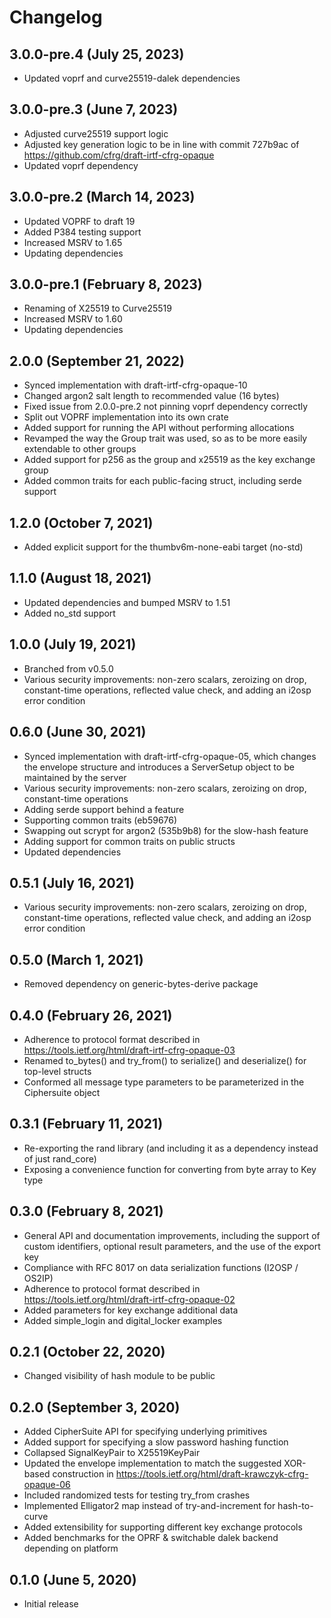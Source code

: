 # Changelog

## 3.0.0-pre.4 (July 25, 2023)
* Updated voprf and curve25519-dalek dependencies

## 3.0.0-pre.3 (June 7, 2023)
* Adjusted curve25519 support logic
* Adjusted key generation logic to be in line with commit 727b9ac of
  https://github.com/cfrg/draft-irtf-cfrg-opaque
* Updated voprf dependency

## 3.0.0-pre.2 (March 14, 2023)
* Updated VOPRF to draft 19
* Added P384 testing support
* Increased MSRV to 1.65
* Updating dependencies

## 3.0.0-pre.1 (February 8, 2023)
* Renaming of X25519 to Curve25519
* Increased MSRV to 1.60
* Updating dependencies

## 2.0.0 (September 21, 2022)
* Synced implementation with draft-irtf-cfrg-opaque-10
* Changed argon2 salt length to recommended value (16 bytes)
* Fixed issue from 2.0.0-pre.2 not pinning voprf dependency correctly
* Split out VOPRF implementation into its own crate
* Added support for running the API without performing
  allocations
* Revamped the way the Group trait was used, so as to be more
  easily extendable to other groups
* Added support for p256 as the group and x25519 as the key exchange group
* Added common traits for each public-facing struct, including serde support

## 1.2.0 (October 7, 2021)

* Added explicit support for the thumbv6m-none-eabi target (no-std)

## 1.1.0 (August 18, 2021)

* Updated dependencies and bumped MSRV to 1.51
* Added no_std support

## 1.0.0 (July 19, 2021)

* Branched from v0.5.0
* Various security improvements: non-zero scalars, zeroizing on drop,
  constant-time operations, reflected value check, and adding an
  i2osp error condition

## 0.6.0 (June 30, 2021)

* Synced implementation with draft-irtf-cfrg-opaque-05, which changes
  the envelope structure and introduces a ServerSetup object to be
  maintained by the server
* Various security improvements: non-zero scalars, zeroizing on drop,
  constant-time operations
* Adding serde support behind a feature
* Supporting common traits (eb59676)
* Swapping out scrypt for argon2 (535b9b8) for the slow-hash feature
* Adding support for common traits on public structs
* Updated dependencies

## 0.5.1 (July 16, 2021)

* Various security improvements: non-zero scalars, zeroizing on drop,
  constant-time operations, reflected value check, and adding an
  i2osp error condition

## 0.5.0 (March 1, 2021)

* Removed dependency on generic-bytes-derive package

## 0.4.0 (February 26, 2021)

* Adherence to protocol format described in
  https://tools.ietf.org/html/draft-irtf-cfrg-opaque-03
* Renamed to_bytes() and try_from() to serialize() and deserialize() for
  top-level structs
* Conformed all message type parameters to be parameterized in the
  Ciphersuite object

## 0.3.1 (February 11, 2021)

* Re-exporting the rand library (and including it as a dependency instead of
  just rand_core)
* Exposing a convenience function for converting from byte array to Key type

## 0.3.0 (February 8, 2021)

* General API and documentation improvements, including the support of custom
  identifiers, optional result parameters, and the use of the export key
* Compliance with RFC 8017 on data serialization functions (I2OSP / OS2IP)
* Adherence to protocol format described in
  https://tools.ietf.org/html/draft-irtf-cfrg-opaque-02
* Added parameters for key exchange additional data
* Added simple_login and digital_locker examples

## 0.2.1 (October 22, 2020)

* Changed visibility of hash module to be public

## 0.2.0 (September 3, 2020)

* Added CipherSuite API for specifying underlying primitives
* Added support for specifying a slow password hashing function
* Collapsed SignalKeyPair to X25519KeyPair
* Updated the envelope implementation to match the suggested XOR-based
  construction in https://tools.ietf.org/html/draft-krawczyk-cfrg-opaque-06
* Included randomized tests for testing try_from crashes
* Implemented Elligator2 map instead of try-and-increment for hash-to-curve
* Added extensibility for supporting different key exchange protocols
* Added benchmarks for the OPRF & switchable dalek backend depending on platform

## 0.1.0 (June 5, 2020)

* Initial release
